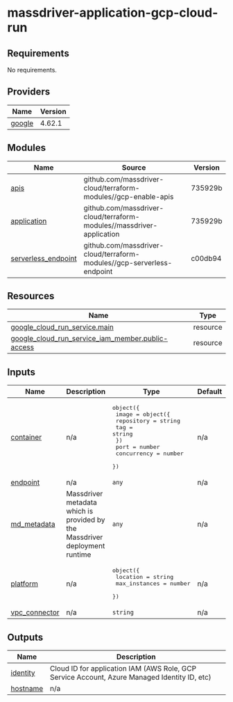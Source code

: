 # massdriver-application-gcp-cloud-run

<!-- BEGINNING OF PRE-COMMIT-TERRAFORM DOCS HOOK -->
## Requirements

No requirements.

## Providers

| Name | Version |
|------|---------|
| <a name="provider_google"></a> [google](#provider\_google) | 4.62.1 |

## Modules

| Name | Source | Version |
|------|--------|---------|
| <a name="module_apis"></a> [apis](#module\_apis) | github.com/massdriver-cloud/terraform-modules//gcp-enable-apis | 735929b |
| <a name="module_application"></a> [application](#module\_application) | github.com/massdriver-cloud/terraform-modules//massdriver-application | 735929b |
| <a name="module_serverless_endpoint"></a> [serverless\_endpoint](#module\_serverless\_endpoint) | github.com/massdriver-cloud/terraform-modules//gcp-serverless-endpoint | c00db94 |

## Resources

| Name | Type |
|------|------|
| [google_cloud_run_service.main](https://registry.terraform.io/providers/hashicorp/google/latest/docs/resources/cloud_run_service) | resource |
| [google_cloud_run_service_iam_member.public-access](https://registry.terraform.io/providers/hashicorp/google/latest/docs/resources/cloud_run_service_iam_member) | resource |

## Inputs

| Name | Description | Type | Default | Required |
|------|-------------|------|---------|:--------:|
| <a name="input_container"></a> [container](#input\_container) | n/a | <pre>object({<br>    image = object({<br>      repository = string<br>      tag        = string<br>    })<br>    port        = number<br>    concurrency = number<br>  })</pre> | n/a | yes |
| <a name="input_endpoint"></a> [endpoint](#input\_endpoint) | n/a | `any` | n/a | yes |
| <a name="input_md_metadata"></a> [md\_metadata](#input\_md\_metadata) | Massdriver metadata which is provided by the Massdriver deployment runtime | `any` | n/a | yes |
| <a name="input_platform"></a> [platform](#input\_platform) | n/a | <pre>object({<br>    location      = string<br>    max_instances = number<br>  })</pre> | n/a | yes |
| <a name="input_vpc_connector"></a> [vpc\_connector](#input\_vpc\_connector) | n/a | `string` | n/a | yes |

## Outputs

| Name | Description |
|------|-------------|
| <a name="output_identity"></a> [identity](#output\_identity) | Cloud ID for application IAM (AWS Role, GCP Service Account, Azure Managed Identity ID, etc) |
| <a name="output_hostname"></a> [hostname](#output\_hostname) | n/a |
<!-- END OF PRE-COMMIT-TERRAFORM DOCS HOOK -->
